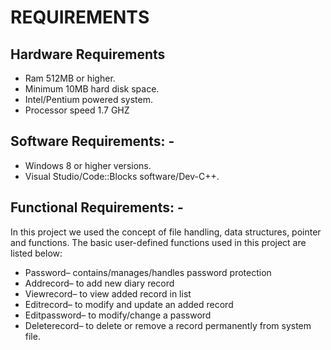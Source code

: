 # REQUIREMENTS 


## Hardware Requirements
 - Ram 512MB or higher.
- Minimum 10MB hard disk space.
- Intel/Pentium powered system.
 - Processor speed 1.7 GHZ

## Software Requirements: -
-	 Windows 8 or higher versions.
-	 Visual Studio/Code::Blocks software/Dev-C++.



## Functional Requirements: -

In this project we used the concept of file handling, data structures, pointer and functions.
The basic user-defined functions used in this project are listed below:
-	Password– contains/manages/handles password protection
-	Addrecord– to add new diary record
-	Viewrecord– to view added record in list
-	Editrecord– to modify and update an added record
-	Editpassword– to modify/change a password
-	Deleterecord– to delete or remove a record permanently from system file.


